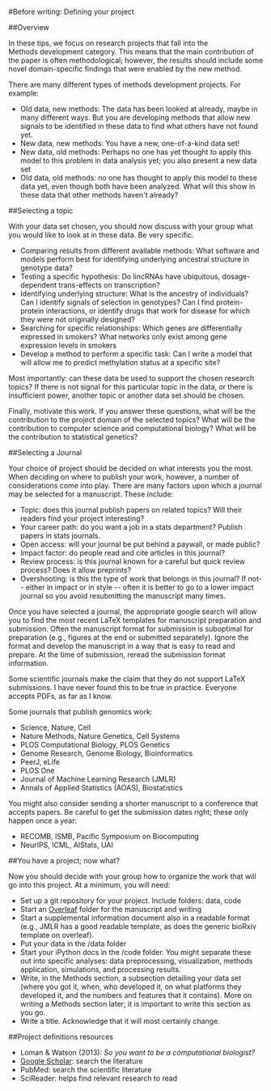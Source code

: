 

#Before writing: Defining your project

##Overview

In these tips, we focus on research projects that fall into the Methods development category. This means that the main contribution of the paper is often methodological; however, the results should include some novel domain-specific findings that were enabled by the new method.

There are many different types of methods development projects. For example:

- Old data, new methods: The data has been looked at already, maybe in many different ways. But you are developing methods that allow new signals to be identified in these data to find what others have not found yet.
- New data, new methods: You have a new, one-of-a-kind data set!
- New data, old methods: Perhaps no one has yet thought to apply this model to this problem in data analysis yet; you also present a new data set
- Old data, old methods: no one has thought to apply this model to these data yet, even though both have been analyzed. What will this show in these data that other methods haven't already?

##Selecting a topic

With your data set chosen, you should now discuss with your group what you would like to look at in these data. Be very specific.

- Comparing results from different available methods: What software
and models perform best for identifying underlying ancestral
structure in genotype data?
- Testing a specific hypothesis: Do lincRNAs have ubiquitous, dosage-dependent trans-effects on transcription?
- Identifying underlying structure: What is the ancestry of individuals? Can I identify signals of selection in genotypes? Can I find protein-protein interactions, or identify drugs that work for disease for which they were not originally designed?
- Searching for specific relationships: Which genes are differentially expressed in smokers? What networks only exist among gene expression levels in smokers
- Develop a method to perform a specific task: Can I write a model that will allow me to predict methylation status at a specific site?

Most importantly: can these data be used to support the chosen research topics? If there is not signal for this particular topic in the data, or there is insufficient power, another topic or another data set should be chosen.

Finally, motivate this work. If you answer these questions, what will be the contribution to the project domain of the selected topics? What will be the contribution to computer science and computational biology? What will be the contribution to statistical genetics?

##Selecting a Journal

Your choice of project should be decided on what interests you the most. When deciding on where to publish your work, however, a number of considerations come into play. There are many factors upon which a journal may be selected for a manuscript. These include:

- Topic: does this journal publish papers on related topics? Will their readers find your project interesting?
- Your career path: do you want a job in a stats department? Publish papers in stats journals.
- Open access: will your journal be put behind a paywall, or made public?
- Impact factor: do people read and cite articles in this journal?
- Review process: is this journal known for a careful but quick review process? Does it allow preprints?
- Overshooting: is this the type of work that belongs in this journal? If not-- either in impact or in style -- often it is better to go to a lower impact journal so you avoid resubmitting the manuscript many times.

Once you have selected a journal, the appropriate google search will allow you to find the most recent LaTeX templates for manuscript preparation and submission. Often the manuscript format for submission is suboptimal for preparation (e.g., figures at the end or submitted separately). Ignore the format and develop the manuscript in a way that is easy to read and prepare. At the time of submission, reread the submission format information.

Some scientific journals make the claim that they do not support LaTeX submissions. I have never found this to be true in practice. Everyone accepts PDFs, as far as I know.

Some journals that publish genomics work:

- Science, Nature, Cell
- Nature Methods, Nature Genetics, Cell Systems
- PLOS Computational Biology, PLOS Genetics
- Genome Research, Genome Biology, Bioinformatics
- PeerJ, eLife
- PLOS One
- Journal of Machine Learning Research (JMLR)
- Annals of Applied Statistics (AOAS), Biostatistics

You might also consider sending a shorter manuscript to a conference that accepts papers. Be careful to get the submission dates right; these only happen once a year:

- RECOMB, ISMB, Pacific Symposium on Biocomputing
- NeurIPS, ICML, AIStats, UAI

##You have a project; now what?

Now you should decide with your group how to organize the work that will go into this project. At a minimum, you will need:

- Set up a git repository for your project. Include folders: data, code
- Start an [Overleaf](overleaf.com) folder for the manuscript and writing
- Start a supplemental information document also in a readable format (e.g., JMLR has a good readable template, as does the generic bioRxiv template on overleaf).
- Put your data in the /data folder
- Start your iPython docs in the /code folder. You might separate these out into specific analyses: data preprocessing, visualization, methods application, simulations, and processing results.
- Write, in the Methods section, a subsection detailing your data set (where you got it, when, who developed it, on what platforms they developed it, and the numbers and features that it contains). More on writing a Methods section later; it is important to write this section as you go.
- Write a title. Acknowledge that it will most certainly change.


##Project definitions resources

- Loman & Watson (2013): *So you want to be a computational biologist?*
- [Google Scholar](scholar.google.com): search the literature
- PubMed: search the scientific literature
- SciReader: helps find relevant research to read
